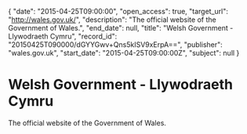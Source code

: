 {
  "date": "2015-04-25T09:00:00", 
  "open_access": true, 
  "target_url": "http://wales.gov.uk/", 
  "description": "The official website of the Government of Wales.", 
  "end_date": null, 
  "title": "Welsh Government - Llywodraeth Cymru", 
  "record_id": "20150425T090000/dGYYGwv+Qns5kISV9xErpA==", 
  "publisher": "wales.gov.uk", 
  "start_date": "2015-04-25T09:00:00Z", 
  "subject": null
}

# Welsh Government - Llywodraeth Cymru

The official website of the Government of Wales.